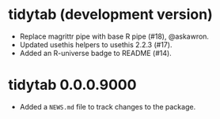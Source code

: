 # tidytab (development version)

* Replace magrittr pipe with base R pipe (#18), @askawron.
* Updated usethis helpers to usethis 2.2.3 (#17).
* Added an R-universe badge to README (#14).

# tidytab 0.0.0.9000

* Added a `NEWS.md` file to track changes to the package.
